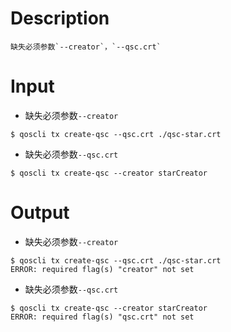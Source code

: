 # Description
```
缺失必须参数`--creator`，`--qsc.crt`
```
# Input
- 缺失必须参数`--creator`
```
$ qoscli tx create-qsc --qsc.crt ./qsc-star.crt
```
- 缺失必须参数`--qsc.crt`
```
$ qoscli tx create-qsc --creator starCreator
```
# Output
- 缺失必须参数`--creator`
```
$ qoscli tx create-qsc --qsc.crt ./qsc-star.crt
ERROR: required flag(s) "creator" not set
```
- 缺失必须参数`--qsc.crt`
```
$ qoscli tx create-qsc --creator starCreator
ERROR: required flag(s) "qsc.crt" not set
```